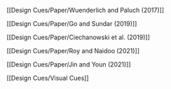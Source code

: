 [[Design Cues/Paper/Wuenderlich and Paluch (2017)]]

[[Design Cues/Paper/Go and Sundar (2019)]]

[[Design Cues/Paper/Ciechanowski et al. (2019)]]

[[Design Cues/Paper/Roy and Naidoo (2021)]]

[[Design Cues/Paper/Jin and Youn (2021)]]

[[Design Cues/Visual Cues]]

